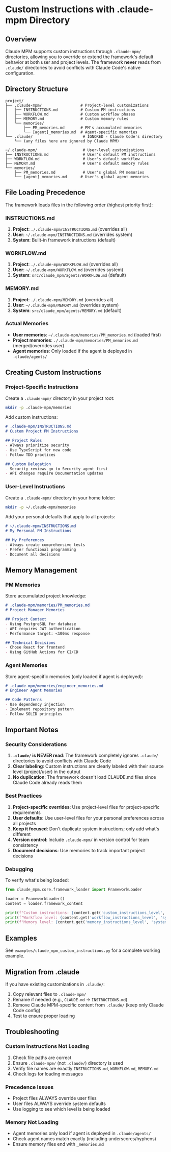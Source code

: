 # Custom Instructions with .claude-mpm Directory

## Overview

Claude MPM supports custom instructions through `.claude-mpm/` directories, allowing you to override or extend the framework's default behavior at both user and project levels. The framework **never** reads from `.claude/` directories to avoid conflicts with Claude Code's native configuration.

## Directory Structure

```
project/
├── .claude-mpm/                 # Project-level customizations
│   ├── INSTRUCTIONS.md          # Custom PM instructions
│   ├── WORKFLOW.md              # Custom workflow phases
│   ├── MEMORY.md                # Custom memory rules
│   └── memories/
│       ├── PM_memories.md       # PM's accumulated memories
│       └── [agent]_memories.md  # Agent-specific memories
└── .claude/                      # IGNORED - Claude Code's directory
    └── (any files here are ignored by Claude MPM)

~/.claude-mpm/                    # User-level customizations
├── INSTRUCTIONS.md               # User's default PM instructions
├── WORKFLOW.md                   # User's default workflow
├── MEMORY.md                     # User's default memory rules
└── memories/
    ├── PM_memories.md            # User's global PM memories
    └── [agent]_memories.md      # User's global agent memories
```

## File Loading Precedence

The framework loads files in the following order (highest priority first):

### INSTRUCTIONS.md
1. **Project**: `./.claude-mpm/INSTRUCTIONS.md` (overrides all)
2. **User**: `~/.claude-mpm/INSTRUCTIONS.md` (overrides system)
3. **System**: Built-in framework instructions (default)

### WORKFLOW.md
1. **Project**: `./.claude-mpm/WORKFLOW.md` (overrides all)
2. **User**: `~/.claude-mpm/WORKFLOW.md` (overrides system)
3. **System**: `src/claude_mpm/agents/WORKFLOW.md` (default)

### MEMORY.md
1. **Project**: `./.claude-mpm/MEMORY.md` (overrides all)
2. **User**: `~/.claude-mpm/MEMORY.md` (overrides system)
3. **System**: `src/claude_mpm/agents/MEMORY.md` (default)

### Actual Memories
- **User memories**: `~/.claude-mpm/memories/PM_memories.md` (loaded first)
- **Project memories**: `./.claude-mpm/memories/PM_memories.md` (merged/overrides user)
- **Agent memories**: Only loaded if the agent is deployed in `.claude/agents/`

## Creating Custom Instructions

### Project-Specific Instructions

Create a `.claude-mpm/` directory in your project root:

```bash
mkdir -p .claude-mpm/memories
```

Add custom instructions:

```markdown
# .claude-mpm/INSTRUCTIONS.md
# Custom Project PM Instructions

## Project Rules
- Always prioritize security
- Use TypeScript for new code
- Follow TDD practices

## Custom Delegation
- Security reviews go to Security agent first
- API changes require Documentation updates
```

### User-Level Instructions

Create a `.claude-mpm/` directory in your home folder:

```bash
mkdir -p ~/.claude-mpm/memories
```

Add your personal defaults that apply to all projects:

```markdown
# ~/.claude-mpm/INSTRUCTIONS.md
# My Personal PM Instructions

## My Preferences
- Always create comprehensive tests
- Prefer functional programming
- Document all decisions
```

## Memory Management

### PM Memories

Store accumulated project knowledge:

```markdown
# .claude-mpm/memories/PM_memories.md
# Project Manager Memories

## Project Context
- Using PostgreSQL for database
- API requires JWT authentication
- Performance target: <100ms response

## Technical Decisions
- Chose React for frontend
- Using GitHub Actions for CI/CD
```

### Agent Memories

Store agent-specific memories (only loaded if agent is deployed):

```markdown
# .claude-mpm/memories/engineer_memories.md
# Engineer Agent Memories

## Code Patterns
- Use dependency injection
- Implement repository pattern
- Follow SOLID principles
```

## Important Notes

### Security Considerations

1. **`.claude/` is NEVER read**: The framework completely ignores `.claude/` directories to avoid conflicts with Claude Code
2. **Clear labeling**: Custom instructions are clearly labeled with their source level (project/user) in the output
3. **No duplication**: The framework doesn't load CLAUDE.md files since Claude Code already reads them

### Best Practices

1. **Project-specific overrides**: Use project-level files for project-specific requirements
2. **User defaults**: Use user-level files for your personal preferences across all projects
3. **Keep it focused**: Don't duplicate system instructions; only add what's different
4. **Version control**: Include `.claude-mpm/` in version control for team consistency
5. **Document decisions**: Use memories to track important project decisions

### Debugging

To verify what's being loaded:

```python
from claude_mpm.core.framework_loader import FrameworkLoader

loader = FrameworkLoader()
content = loader.framework_content

print(f"Custom instructions: {content.get('custom_instructions_level', 'none')}")
print(f"Workflow level: {content.get('workflow_instructions_level', 'system')}")
print(f"Memory level: {content.get('memory_instructions_level', 'system')}")
```

## Examples

See `examples/claude_mpm_custom_instructions.py` for a complete working example.

## Migration from .claude

If you have existing customizations in `.claude/`:

1. Copy relevant files to `.claude-mpm/`
2. Rename if needed (e.g., `CLAUDE.md` → `INSTRUCTIONS.md`)
3. Remove Claude MPM-specific content from `.claude/` (keep only Claude Code config)
4. Test to ensure proper loading

## Troubleshooting

### Custom Instructions Not Loading

1. Check file paths are correct
2. Ensure `.claude-mpm/` (not `.claude/`) directory is used
3. Verify file names are exactly `INSTRUCTIONS.md`, `WORKFLOW.md`, `MEMORY.md`
4. Check logs for loading messages

### Precedence Issues

- Project files ALWAYS override user files
- User files ALWAYS override system defaults
- Use logging to see which level is being loaded

### Memory Not Loading

- Agent memories only load if agent is deployed in `.claude/agents/`
- Check agent names match exactly (including underscores/hyphens)
- Ensure memory files end with `_memories.md`